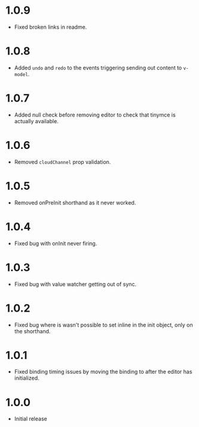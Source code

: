 # 1.0.9
* Fixed broken links in readme.

# 1.0.8
* Added `undo` and `redo` to the events triggering sending out content to `v-model`.

# 1.0.7
* Added null check before removing editor to check that tinymce is actually available.

# 1.0.6
* Removed `cloudChannel` prop validation.

# 1.0.5
* Removed onPreInit shorthand as it never worked.

# 1.0.4
* Fixed bug with onInit never firing.

# 1.0.3
* Fixed bug with value watcher getting out of sync.

# 1.0.2
* Fixed bug where is wasn't possible to set inline in the init object, only on the shorthand.

# 1.0.1
* Fixed binding timing issues by moving the binding to after the editor has initialized. 

# 1.0.0
* Initial release
